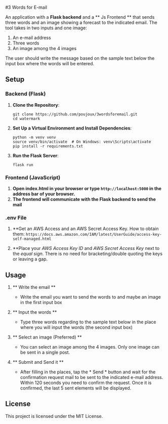 #3 Words for E-mail

An application with a **Flask backend** and a ** Js Frontend ** that sends three words and an image showing a forecast to the indicated email. The tool takes in two inputs and one image:

1. An e-mail address
2. Three words
3. An image among the 4 images

The user should write the message based on the sample text below the input box where the words will be entered.

## Setup

### Backend (Flask)
1. **Clone the Repository**:
   ```
   git clone https://github.com/poujoux/3wordsforemail.git
   cd watermark
   ```

2. **Set Up a Virtual Environment and Install Dependencies**:
   ```
   python -m venv venv
   source venv/bin/activate  # On Windows: venv\Scripts\activate
   pip install -r requirements.txt
   ```

3. **Run the Flask Server**:
   ```
   flask run
   ```

### Frontend (JavaScript)
1. **Open index.html in your browser or type ```http://localhost:5000``` in the address bar of your browser.**
2. **The frontend will communicate with the Flask backend to send the mail**


### .env File

1. **Get an AWS Access and an AWS Secret Access Key. How to obtain them: 
```https://docs.aws.amazon.com/IAM/latest/UserGuide/access-key-self-managed.html```

2. **Place your *AWS Access Key ID* and *AWS Secret Access Key* next to the *equal sign*. There is no need for bracketing/double quoting the keys or leaving a gap.


## Usage

1. ** Write the email **
    - Write the email you want to send the words to and maybe an image in the first input box

2. ** Input the words **
    - Type three words regarding to the sample text below in the place where you will input the words (the second input box)

3. ** Select an image (Preferred) **
    - You can select an image among the 4 images. Only one image can be sent in a single post.

4. ** Submit and Send it **
    - After filling in the places, tap the * Send * button and wait for the confirmation request mail to be sent to the indicated e-mail address. Within 120 seconds you need to confirm the request. Once it is confirmed, the last 5 sent elements will be displayed.


## License
This project is licensed under the MIT License.


